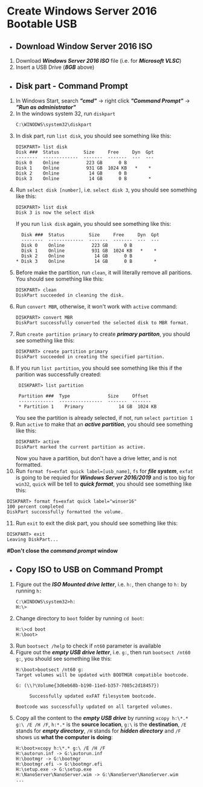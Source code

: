 # Create Windows Server 2016 Bootable USB



- ## Download Window Server 2016 ISO
1. Download ***Windows Server 2016 ISO*** file (i.e. for ***Microsoft VLSC***)
2. Insert a USB Drive (***8GB*** above)



- ## Disk part - Command Prompt 
1. In Windows Start, search ***"cmd"*** -> right click ***"Command Prompt"*** -> ***"Run as administrator"***
2. In the windows system 32, run `diskpart`
   ```
   C:\WINODWS\system32\diskpart
   ```
3. In disk part, run `list disk`, you should see something like this:
   ```
   DISKPART> list disk
   Disk ###  Status         Size     Free     Dyn  Gpt
   --------  -------------  -------  -------  ---  ---
   Disk 0    Online          223 GB      0 B
   Disk 1    Online          931 GB  1024 KB   *    *
   Disk 2    Online           14 GB      0 B
   Disk 3    Online           14 GB      0 B        *
   ```
4. Run `select disk [number]`, i.e. `select disk 3`, you should see something like this:
   ```
   DISKPART> list disk
   Disk 3 is now the select disk
   ```
   If you run `lisk disk` again, you should see something like this:
   ```
     Disk ###  Status         Size     Free     Dyn  Gpt
     --------  -------------  -------  -------  ---  ---
     Disk 0    Online          223 GB      0 B
     Disk 1    Online          931 GB  1024 KB   *    *
     Disk 2    Online           14 GB      0 B
   * Disk 3    Online           14 GB      0 B        *
   ```
5. Before make the partition, run `clean`, it will literally remove all paritions. You should see something like this:
   ```
   DISKPART> clean
   DiskPart succeeded in cleaning the disk.
6. Run `convert MBR`, otherwise, it won't work with `active` command:
   ```
   DISKPART> convert MBR
   DiskPart successfully converted the selected disk to MBR format.
   ```
7. Run `create partition primary` to create ***primary partiton***, you should see something like this:
   ```
   DISKPART> create partition primary
   DiskPart succeeded in creating the specified partition.
   ```
8. If you run `list partition`, you should see something like this if the parition was successfully created:
   ```
    DISKPART> list partition

    Partition ###  Type              Size     Offset
    -------------  ----------------  -------  -------
    * Partition 1    Primary             14 GB  1024 KB
   ```
   You see the partition is already selected, if not, run `select partition 1`
9. Run `active` to make that an ***active partition***, you should see something like this:
   ```
   DISKPART> active
   DiskPart marked the current partition as active.
   ```
   Now you have a partition, but don't have a drive letter, and is not formatted.
10. Run `format fs=exfat quick label=[usb_name]`, `fs` for ***file system***, `exfat` is going to be requied for ***Windows Server 2016/2019*** and is too big for `win32`, `quick` will be tell to ***quick format***, you should see something like this:
   ```
   DISKPART> format fs=exfat quick label="winser16"
   100 percent completed
   DiskPart successfully formatted the volume.
   ```
11. Run `exit` to exit the disk part, you should see something like this:
   ```
   DISKPART> exit
   Leaving DiskPart...
   ```
**#Don't close the ***command prompt*** window**



- ## Copy ISO to USB on Command Prompt
1. Figure out the ***ISO Mounted drive letter***, i.e. `h:`, then change to `h:` by running `h:`
   ```
   C:\WINDOWS\system32>h:
   H:\>
   ```
2. Change directory to `boot` folder by running `cd boot`:
   ```
   H:\>cd boot
   H:\boot>
   ```
3. Run `bootsect /help` to check if `nt60` parameter is available 
4. Figure out the ***empty USB drive letter***, i.e. `g:`, then run `bootsect /nt60 g:`, you should see something like this:
   ```
   H:\boot>bootsect /nt60 g:
   Target volumes will be updated with BOOTMGR compatible bootcode.

   G: (\\?\Volume{3d6eb68b-b190-11ed-b357-7085c2d18457})

        Successfully updated exFAT filesystem bootcode.

   Bootcode was successfully updated on all targeted volumes.
   ```
5. Copy all the content to the ***empty USB drive*** by running `xcopy h:\*.* g:\ /E /H /F`, `h:*.*` is the **source location**, `g:\` is the **destination**, `/E` stands for ***empty directory***, `/H` stands for ***hidden directory*** and `/F` shows us **what the computer is doing**:
   ```
   H:\boot>xcopy h:\*.* g:\ /E /H /F
   H:\autorun.inf -> G:\autorun.inf
   H:\bootmgr -> G:\bootmgr
   H:\bootmgr.efi -> G:\bootmgr.efi
   H:\setup.exe -> G:\setup.exe
   H:\NanoServer\NanoServer.wim -> G:\NanoServer\NanoServer.wim
   ...
   ```